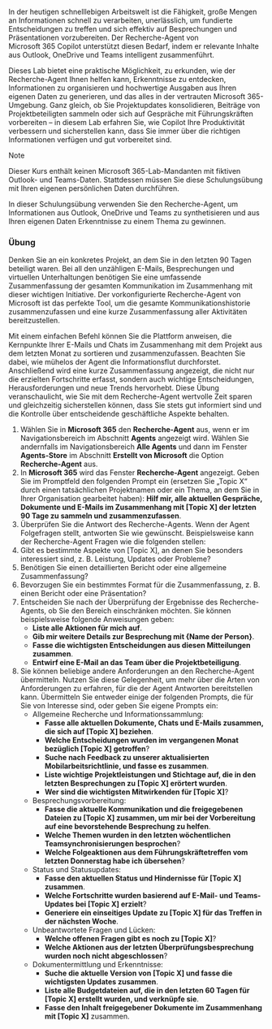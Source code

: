 In der heutigen schnelllebigen Arbeitswelt ist die Fähigkeit, große Mengen an Informationen schnell zu verarbeiten, unerlässlich, um fundierte Entscheidungen zu treffen und sich effektiv auf Besprechungen und Präsentationen vorzubereiten. Der Recherche-Agent von Microsoft 365 Copilot unterstützt diesen Bedarf, indem er relevante Inhalte aus Outlook, OneDrive und Teams intelligent zusammenführt. 

Dieses Lab bietet eine praktische Möglichkeit, zu erkunden, wie der Recherche-Agent Ihnen helfen kann, Erkenntnisse zu entdecken, Informationen zu organisieren und hochwertige Ausgaben aus Ihren eigenen Daten zu generieren, und das alles in der vertrauten Microsoft 365-Umgebung. Ganz gleich, ob Sie Projektupdates konsolidieren, Beiträge von Projektbeteiligten sammeln oder sich auf Gespräche mit Führungskräften vorbereiten – in diesem Lab erfahren Sie, wie Copilot Ihre Produktivität verbessern und sicherstellen kann, dass Sie immer über die richtigen Informationen verfügen und gut vorbereitet sind.

> [!NOTE]
>  Dieser Kurs enthält keinen Microsoft 365-Lab-Mandanten mit fiktiven Outlook- und Teams-Daten. Stattdessen müssen Sie diese Schulungsübung mit Ihren eigenen persönlichen Daten durchführen. 

In dieser Schulungsübung verwenden Sie den Recherche-Agent, um Informationen aus Outlook, OneDrive und Teams zu synthetisieren und aus Ihren eigenen Daten Erkenntnisse zu einem Thema zu gewinnen.

### Übung

Denken Sie an ein konkretes Projekt, an dem Sie in den letzten 90 Tagen beteiligt waren. Bei all den unzähligen E-Mails, Besprechungen und virtuellen Unterhaltungen benötigen Sie eine umfassende Zusammenfassung der gesamten Kommunikation im Zusammenhang mit dieser wichtigen Initiative. Der vorkonfigurierte Recherche-Agent von Microsoft ist das perfekte Tool, um die gesamte Kommunikationshistorie zusammenzufassen und eine kurze Zusammenfassung aller Aktivitäten bereitzustellen.

Mit einem einfachen Befehl können Sie die Plattform anweisen, die Kernpunkte Ihrer E-Mails und Chats im Zusammenhang mit dem Projekt aus dem letzten Monat zu sortieren und zusammenzufassen. Beachten Sie dabei, wie mühelos der Agent die Informationsflut durchforstet. Anschließend wird eine kurze Zusammenfassung angezeigt, die nicht nur die erzielten Fortschritte erfasst, sondern auch wichtige Entscheidungen, Herausforderungen und neue Trends hervorhebt. Diese Übung veranschaulicht, wie Sie mit dem Recherche-Agent wertvolle Zeit sparen und gleichzeitig sicherstellen können, dass Sie stets gut informiert sind und die Kontrolle über entscheidende geschäftliche Aspekte behalten.

1. Wählen Sie in **Microsoft 365** den **Recherche-Agent** aus, wenn er im Navigationsbereich im Abschnitt **Agents** angezeigt wird. Wählen Sie andernfalls im Navigationsbereich **Alle Agents** und dann im Fenster **Agents-Store** im Abschnitt **Erstellt von Microsoft** die Option **Recherche-Agent** aus. 
1. In **Microsoft 365** wird das Fenster **Recherche-Agent** angezeigt. Geben Sie im Promptfeld den folgenden Prompt ein (ersetzen Sie „Topic X“ durch einen tatsächlichen Projektnamen oder ein Thema, an dem Sie in Ihrer Organisation gearbeitet haben): **Hilf mir, alle aktuellen Gespräche, Dokumente und E-Mails im Zusammenhang mit [Topic X] der letzten 90 Tage zu sammeln und zusammenzufassen**.
1. Überprüfen Sie die Antwort des Recherche-Agents. Wenn der Agent Folgefragen stellt, antworten Sie wie gewünscht. Beispielsweise kann der Recherche-Agent Fragen wie die folgenden stellen:
1. Gibt es bestimmte Aspekte von [Topic X], an denen Sie besonders interessiert sind, z. B. Leistung, Updates oder Probleme?
1. Benötigen Sie einen detaillierten Bericht oder eine allgemeine Zusammenfassung?
1. Bevorzugen Sie ein bestimmtes Format für die Zusammenfassung, z. B. einen Bericht oder eine Präsentation?
1. Entscheiden Sie nach der Überprüfung der Ergebnisse des Recherche-Agents, ob Sie den Bereich einschränken möchten. Sie können beispielsweise folgende Anweisungen geben:
    - **Liste alle Aktionen für mich auf**.
    - **Gib mir weitere Details zur Besprechung mit {Name der Person}**.
    - **Fasse die wichtigsten Entscheidungen aus diesen Mitteilungen zusammen**.
    - **Entwirf eine E-Mail an das Team über die Projektbeteiligung**.
1. Sie können beliebige andere Anforderungen an den Recherche-Agent übermitteln. Nutzen Sie diese Gelegenheit, um mehr über die Arten von Anforderungen zu erfahren, für die der Agent Antworten bereitstellen kann. Übermitteln Sie entweder einige der folgenden Prompts, die für Sie von Interesse sind, oder geben Sie eigene Prompts ein:
    - Allgemeine Recherche und Informationssammlung:
        - **Fasse alle aktuellen Dokumente, Chats und E-Mails zusammen, die sich auf [Topic X] beziehen**.
        - **Welche Entscheidungen wurden im vergangenen Monat bezüglich [Topic X] getroffen**?
        - **Suche nach Feedback zu unserer aktualisierten Mobilarbeitsrichtlinie, und fasse es zusammen**.
        - **Liste wichtige Projektleistungen und Stichtage auf, die in den letzten Besprechungen zu [Topic X] erörtert wurden**.
        - **Wer sind die wichtigsten Mitwirkenden für [Topic X]**?
    - Besprechungsvorbereitung:
        - **Fasse die aktuelle Kommunikation und die freigegebenen Dateien zu [Topic X] zusammen, um mir bei der Vorbereitung auf eine bevorstehende Besprechung zu helfen**.
        - **Welche Themen wurden in den letzten wöchentlichen Teamsynchronisierungen besprochen**?
        - **Welche Folgeaktionen aus dem Führungskräftetreffen vom letzten Donnerstag habe ich übersehen**?
    - Status und Statusupdates:
        - **Fasse den aktuellen Status und Hindernisse für [Topic X] zusammen**.
        - **Welche Fortschritte wurden basierend auf E-Mail- und Teams-Updates bei [Topic X] erzielt**?
        - **Generiere ein einseitiges Update zu [Topic X] für das Treffen in der nächsten Woche**.
    - Unbeantwortete Fragen und Lücken:
        - **Welche offenen Fragen gibt es noch zu [Topic X]**?
        - **Welche Aktionen aus der letzten Überprüfungsbesprechung wurden noch nicht abgeschlossen**?
    - Dokumentermittlung und Erkenntnisse:
        - **Suche die aktuelle Version von [Topic X] und fasse die wichtigsten Updates zusammen**.
        - **Liste alle Budgetdateien auf, die in den letzten 60 Tagen für [Topic X] erstellt wurden, und verknüpfe sie**.
        - **Fasse den Inhalt freigegebener Dokumente im Zusammenhang mit [Topic X]** zusammen.
